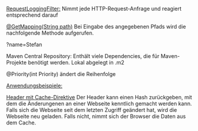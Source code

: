 <u>RequestLoggingFilter:</u>
Nimmt jede HTTP-Request-Anfrage und reagiert entsprechend darauf

<u>@GetMapping(String path)</u>
Bei Eingabe des angegebenen Pfads wird die nachfolgende Methode aufgerufen.

?name=Stefan

Maven Central Repository:
Enthält viele Dependencies, die für Maven-Projekte benötigt werden. 
Lokal abgelegt in .m2

@Priority(int Priority)
ändert die Reihenfolge

<u>Anwendungsbeispiele:</u>

<u>Header mit Cache-Direktive</u>
Der Header kann einen Hash zurückgeben, mit dem die Änderungenen an einer Webseite kenntlich gemacht werden kann.
Falls sich die Webseite seit dem letzten Zugriff geändert hat, wird die Webseite neu geladen. Falls nicht, nimmt sich der Browser die Daten aus dem Cache.